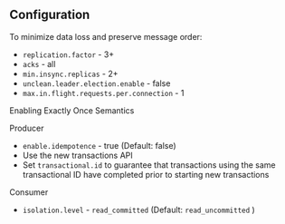 ## Configuration

To minimize data loss and preserve message order:

- `replication.factor` - 3+
- `acks` - all
- `min.insync.replicas` - 2+
- `unclean.leader.election.enable` - false
- `max.in.flight.requests.per.connection` - 1

Enabling Exactly Once Semantics

Producer

- `enable.idempotence` - true (Default: false)
- Use the new transactions API
- Set `transactional.id` to guarantee that transactions using the same transactional ID have completed prior to starting new transactions

Consumer

- `isolation.level` - `read_committed` (Default: `read_uncommitted` )